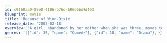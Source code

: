 ```yaml
---
id: c9f60aa0-85e0-4106-b76d-606e5bd9df03
blueprint: movie
title: 'Because of Winn-Dixie'
release_date: '2005-02-18'
overview: 'A girl, abandoned by her mother when she was three, moves to a small town in Florida with her father. There, she adopts an orphaned dog she names Winn-Dixie. The bond between the girl and her special companion brings together the people in a small Florida town and heals her own troubled relationship with her father.'
genres: '[{"id": 35, "name": "Comedy"}, {"id": 18, "name": "Drama"}, {"id": 10751, "name": "Family"}]'
---
```

